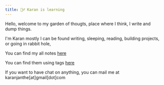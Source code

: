 ```yaml
---
title: 🤹‍♂️ Karan is learning
---
```


Hello, welcome to my garden of thougts, place where I think, I write and dump things.


I'm Karan mostly I can be found writing, sleeping, reading, building projects, or going in rabbit hole,

You can find my all notes [here](https://karanislearning.live/notes)

You can find them using tags [here](https://karanislearning.live/tags)

If you want to have chat on anything, you can mail me at karanjanthe[at]gmail[dot]com